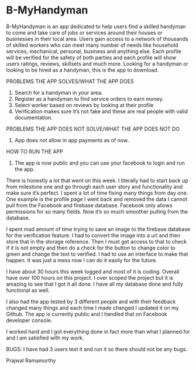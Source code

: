 # B-MyHandyman

B-MyHandyman is an app dedicated to help users find a skilled handyman to come and take care of jobs or services around their houses or businesses in their local area. Users gain access to a network of thousands of skilled workers who can meet many number of needs like household services, mechanical, personal, business and anything else. Each profile will be verified for the safety of both parties and each profile will show users ratings, reviews, skillsets and much more. Looking for a handyman or looking to be hired as a handyman, this is the app to download. 

PROBLEMS THE APP SOLVES/WHAT THE APP DOES
1.	Search for a handyman in your area. 
2.	Register as a handyman to find service orders to earn money.
3.	Select worker based on reviews by looking at their profile
4.	Verification makes sure it’s not fake and these are real people with valid documentation.

PROBLEMS THE APP DOES NOT SOLVE/WHAT THE APP DOES NOT DO
1.	App does not allow in app payments as of now.

HOW TO RUN THE APP 
1. The app is now public and you can use your facebook to login and run the app.


There is honestly a lot that went on this week. I literally had to start back up from milestone one and go through each user story and functionality and make sure it’s perfect. I spent a lot of time fixing many things from day one. One example is the profile page I went back and removed the data I cannot pull from the Facebook and firebase database. Facebook only allows permissions for so many fields. Now it’s so much smoother pulling from the database. 

I spent mad amount of time trying to save an image to the firebase database for the verification feature. I had to convert the image into a url and then store that in the storage reference. Then I must get access to that to check if it is not empty and then do a check for the button to change color to green and change the text to verified. I had to use an interface to make that happen. It was just a mess now I can do it easily for the future. 

I have about 30 hours this week logged and most of it is coding. Overall have over 100 hours on this project. I over scoped the project but it is amazing to see that I got it all done. I have all my database done and fully functional as well. 
	
I also had the app tested by 3 different people and with their feedback changed many things and each time I made changed I updated it on my Github. The app is currently public and I handled that on Facebook developer console. 

I worked hard and I got everything done in fact more than what I planned for and I am satisfied with my work. 

BUGS: I have had 3 users test it and run it so there should not be any bugs.

Prajwal Ramamurthy


